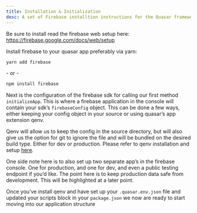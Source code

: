 ```yaml
---
title: Installation & Initialization
desc: A set of Firebase installtion instructions for the Quasar framework.
---
```


Be sure to install read the firebase web setup here: https://firebase.google.com/docs/web/setup

Install firebase to your quasar app preferably via yarn:

```bash
yarn add firebase
```

\- or - 

```bash
npm install firebase
```

Next is the configuration of the firebase sdk for calling our first method `initializeApp`. This is where a firebase application in the console will contain your sdk’s `firebaseConfig` object. This can be done a few ways, either keeping your config object in your source or using quasar’s app extension qenv.

Qenv will allow us to keep the config in the source directory, but will also give us the option for git to ignore the file and will be bundled on the desired build type. Either for dev or production. Please refer to qenv installation and setup [here](https://github.com/quasarframework/app-extension-qenv).

One side note here is to also set up two separate app’s in the firebase console. One for production, and one for dev, and even a public testing endpoint if you’d like. The point here is to keep production data safe from development. This will be highlighted at a later point.

Once you’ve install qenv and have set up your `.quasar.env.json` file and updated your scripts block in your `package.json` we now are ready to start moving into our application structure
